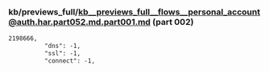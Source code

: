 ### kb/previews_full/kb__previews_full__flows__personal_account@auth.har.part052.md.part001.md (part 002)

```md
2198666,
          "dns": -1,
          "ssl": -1,
          "connect": -1,
       
```

```
